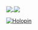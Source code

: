 <a href="https://github-readme-stats.vercel.app/api/top-langs/?username=akirataguchi115">
  <img align="center" src="https://github-readme-stats.vercel.app/api/top-langs/?username=akirataguchi115" />
</a>
<a href="https://github-readme-stats.vercel.app/api/wakatime?username=akirataguchi115">
  <img align="center" src="https://github-readme-stats.vercel.app/api/wakatime?username=akirataguchi115" />
</a>

[![Holopin](https://holopin.onrender.com/akira)](https://holopin.io/@akira)
